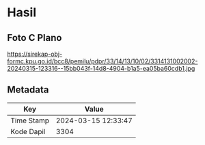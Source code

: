 # Hasil

## Foto C Plano

https://sirekap-obj-formc.kpu.go.id/bcc8/pemilu/pdpr/33/14/13/10/02/3314131002002-20240315-123316--15bb043f-14d8-4904-b1a5-ea05ba60cdb1.jpg


## Metadata

| Key        | Value               |
| ---------- | ------------------- |
| Time Stamp | 2024-03-15 12:33:47 |
| Kode Dapil | 3304                |



